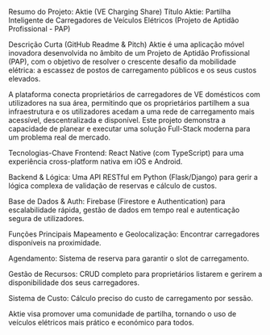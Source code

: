 Resumo do Projeto: Aktie (VE Charging Share)
Título
Aktie: Partilha Inteligente de Carregadores de Veículos Elétricos (Projeto de Aptidão Profissional - PAP)

Descrição Curta (GitHub Readme & Pitch)
Aktie é uma aplicação móvel inovadora desenvolvida no âmbito de um Projeto de Aptidão Profissional (PAP), com o objetivo de resolver o crescente desafio da mobilidade elétrica: a escassez de postos de carregamento públicos e os seus custos elevados.

A plataforma conecta proprietários de carregadores de VE domésticos com utilizadores na sua área, permitindo que os proprietários partilhem a sua infraestrutura e os utilizadores acedam a uma rede de carregamento mais acessível, descentralizada e disponível. Este projeto demonstra a capacidade de planear e executar uma solução Full-Stack moderna para um problema real de mercado.

Tecnologias-Chave
Frontend: React Native (com TypeScript) para uma experiência cross-platform nativa em iOS e Android.

Backend & Lógica: Uma API RESTful em Python (Flask/Django) para gerir a lógica complexa de validação de reservas e cálculo de custos.

Base de Dados & Auth: Firebase (Firestore e Authentication) para escalabilidade rápida, gestão de dados em tempo real e autenticação segura de utilizadores.

Funções Principais
Mapeamento e Geolocalização: Encontrar carregadores disponíveis na proximidade.

Agendamento: Sistema de reserva para garantir o slot de carregamento.

Gestão de Recursos: CRUD completo para proprietários listarem e gerirem a disponibilidade dos seus carregadores.

Sistema de Custo: Cálculo preciso do custo de carregamento por sessão.

Aktie visa promover uma comunidade de partilha, tornando o uso de veículos elétricos mais prático e económico para todos.
